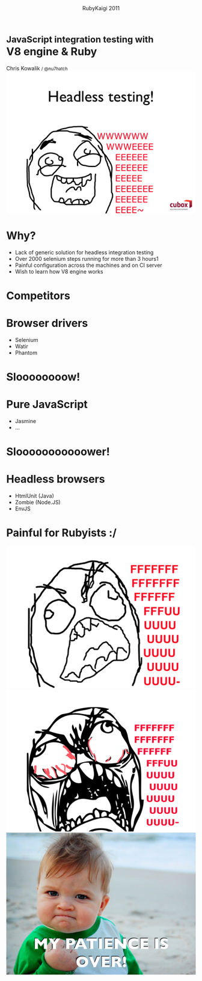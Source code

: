 <!SLIDE center main>
<header>
  RubyKaigi 2011
</header>
<h1>
  <small>JavaScript integration testing with</small><br />
  V8 engine &amp; Ruby
</h1>
<footer>
  Chris Kowalik <small>/ @nu7hatch</small>
</footer>

<!SLIDE center meme>
<img src="images/wee.png" />

<!SLIDE center>
# Why?

<!SLIDE bullets incremental>
* Lack of generic solution for headless integration testing
* Over 2000 selenium steps running for more than 3 hours1
* Painful configuration across the machines and on CI server
* Wish to learn how V8 engine works

<!SLIDE center>
# Competitors

<!SLIDE center bullets incremental with-title>
# Browser drivers

* Selenium
* Watir
* Phantom

<!SLIDE center>
# Sloooooooow!

<!SLIDE center bullets incremental with-title>
# Pure JavaScript

* Jasmine
* ...

<!SLIDE center>
# Slooooooooooower!

<!SLIDE center bullets incremental with-title>
# Headless browsers

* HtmlUnit (Java)
* Zombie (Node.JS)
* EnvJS

<!SLIDE center>
# Painful for Rubyists :/

<!SLIDE center meme>
<img src="images/fuuu.png" />

<!SLIDE center meme>
<img src="images/fuuuu.png" />

<!SLIDE center meme>
<img src="images/patience_is_over.png" />
